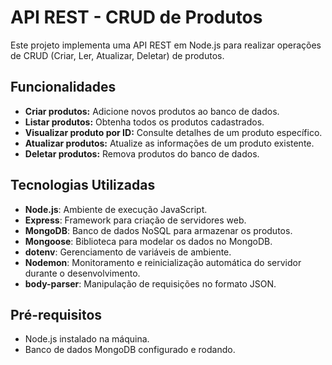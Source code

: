 # API REST - CRUD de Produtos

Este projeto implementa uma API REST em Node.js para realizar operações de CRUD (Criar, Ler, Atualizar, Deletar) de produtos. 

## **Funcionalidades**
- **Criar produtos:** Adicione novos produtos ao banco de dados.
- **Listar produtos:** Obtenha todos os produtos cadastrados.
- **Visualizar produto por ID:** Consulte detalhes de um produto específico.
- **Atualizar produtos:** Atualize as informações de um produto existente.
- **Deletar produtos:** Remova produtos do banco de dados.

## **Tecnologias Utilizadas**
- **Node.js**: Ambiente de execução JavaScript.
- **Express**: Framework para criação de servidores web.
- **MongoDB**: Banco de dados NoSQL para armazenar os produtos.
- **Mongoose**: Biblioteca para modelar os dados no MongoDB.
- **dotenv**: Gerenciamento de variáveis de ambiente.
- **Nodemon**: Monitoramento e reinicialização automática do servidor durante o desenvolvimento.
- **body-parser**: Manipulação de requisições no formato JSON.

## **Pré-requisitos**
- Node.js instalado na máquina.
- Banco de dados MongoDB configurado e rodando.